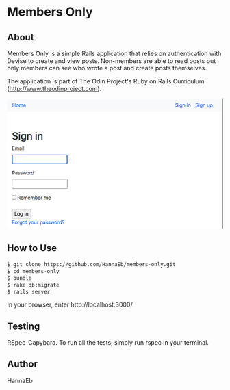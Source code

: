 # Members Only

## About

Members Only is a simple Rails application that relies on authentication with Devise to create and view posts. Non-members are able to read posts but only members can see who wrote a post and create posts themselves.

The application is part of The Odin Project's Ruby on Rails Curriculum (http://www.theodinproject.com).

![](public/screen_shot.png)


## How to Use

```
$ git clone https://github.com/HannaEb/members-only.git
$ cd members-only
$ bundle
$ rake db:migrate
$ rails server
```
In your browser, enter http://localhost:3000/


## Testing

RSpec-Capybara. To run all the tests, simply run rspec in your terminal.


## Author

HannaEb
